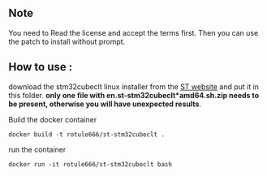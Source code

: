 
## Note

You need to Read the license and accept the terms first. Then you can use the patch to install without prompt.

## How to use :

download the stm32cubeclt linux installer from the [ST website](https://www.st.com/en/development-tools/stm32cubeclt.html) and put it in this folder. **only one file with en.st-stm32cubeclt*amd64.sh.zip needs to be present, otherwise you will have unexpected results**.

Build the docker container
```
docker build -t rotule666/st-stm32cubeclt .
```

run the container
```
docker run -it rotule666/st-stm32cubeclt bash
```


